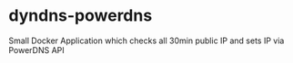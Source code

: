 # dyndns-powerdns
Small Docker Application which checks all 30min public IP and sets IP via PowerDNS API
